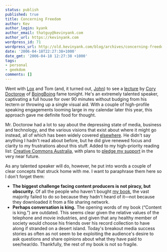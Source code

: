 ```yaml
---
status: publish
published: true
title: Concerning Freedom
author: Kev
author_login: kyank
author_email: thatguy@kevinyank.com
author_url: https://kevinyank.com
wordpress_id: 71
wordpress_url: http://old.kevinyank.com/blog/archives/concerning-freedom/
date: '2006-04-18T22:27:38+1000'
date_gmt: '2006-04-18 12:27:38 +1000'
tags:
- personal
- geekdom
comments: []
---
```

<p>Went with <a href="http://www.ljd.cc/">Lox</a> and Tom (and, it turned out, <a href="http://johncorry.blogspot.com/">John</a>) to see a <a href="http://www.popcorntaxi.com.au/Events.asp?Event_ID=443">lecture</a> by <a href="http://www.craphound.com/">Cory Doctorow</a> of <a href="http://www.boingboing.net/">BoingBoing</a> fame tonight. He's an extremely talented speaker, captivating a full house for over 90 minutes without budging from his lectern or throwing up a single visual aid. With a couple of high-profile speaking engagements looming large in my calendar later this year, this approach gave me definite food for thought.</p>
<p>Mr. Doctorow had a lot to say about the depressing state of media, business and technology, and the various visions that exist about where it might go instead, all of which has been widely covered <a href="http://creativecommons.org.au/node/55">elsewhere</a>. He didn't say anything I hadn't read about before, but he did give renewed focus and clarity to my frustrations about this stuff. Added to my high-priority reading list: <a href="http://www.creativecommons.org.au/">Creative Commons Australia</a>, with plans to <a href="http://creativecommons.org/support/">pledge my support</a> in the very near future.</p>
<p>As any talented speaker will do, however, he put into words a couple of clear concepts that struck home with me. I want to paraphrase them here so I don't forget them:</p>
<ul>
<li><strong>The biggest challenge facing content producers is not piracy, but obscurity.</strong> Of all the people who haven't bought <a href="http://www.sitepoint.com/phpmysql1/">my book</a>, the vast majority failed to do so because they hadn't heard of it—not because they downloaded it from a file sharing network.</li>
<li><strong>Perhaps conversation is king.</strong> The opening words of my book (“Content is king.”) are outdated. This seems clear given the relative values of the telephone and movie industries, and given that any healthy member of society would choose his friends over his record collection to have along if stranded on a desert island. Today's breakout media success stories as often as not seem to be exploiting the audience's desire to ask questions and share opinions about what they have paid to see/hear/do. Thankfully, the rest of my book is not so fragile.</li>
</ul>
